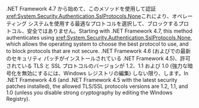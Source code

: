 <span data-ttu-id="054b4-101">.NET Framework 4.7 から始めて、このメソッドを使用して認証<xref:System.Security.Authentication.SslProtocols.None>これにより、オペレーティング システムを使用する最適なプロトコルを選択して、ブロックするプロトコル、安全ではありません。</span><span class="sxs-lookup"><span data-stu-id="054b4-101">Starting with .NET Framework 4.7, this method authenticates using <xref:System.Security.Authentication.SslProtocols.None>, which allows the operating system to choose the best protocol to use, and to block protocols that are not secure.</span></span> <span data-ttu-id="054b4-102">.NET Framework 4.6 (およびでの最新のセキュリティ パッチがインストールされている .NET Framework 4.5)、許可されている TLS と SSL プロトコルのバージョンが 1.2、1.1 および 1.0 (強力な暗号化を無効にするには、Windows レジストリの編集) しない限り、します。</span><span class="sxs-lookup"><span data-stu-id="054b4-102">In .NET Framework 4.6 (and .NET Framework 4.5 with the latest security patches installed), the allowed TLS/SSL protocols versions are 1.2, 1.1, and 1.0 (unless you disable strong cryptography by editing the Windows Registry).</span></span>
